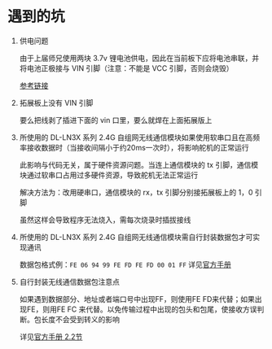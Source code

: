 # 遇到的坑

1. 供电问题

   由于上届师兄使用两块 3.7v 锂电池供电，因此在当前板下应将电池串联，并将电池正极接与 VIN 引脚（注意：不能是 VCC 引脚，否则会烧毁）

   [参考链接](http://www.taichi-maker.com/homepage/arduino-projects-index/arduino-power-supply/)

2. 拓展板上没有 VIN 引脚

    要么把线剥了插进下面的 vin 口里，要么就焊在上面拓展版上

3. 所使用的 DL-LN3X 系列 2.4G 自组网无线通信模块如果使用软串口且在高频率接收数据时（当接收间隔小于约20ms一次时），将影响舵机的正常运行

   此影响与代码无关，属于硬件资源问题。当连上通信模块的 tx 引脚，通信模块通过软串口占用过多硬件资源，导致舵机无法正常运行

   解决方法为：改用硬串口，通信模块的 rx，tx 引脚分别接拓展板上的 1，0 引脚

   虽然这样会导致程序无法烧入，需每次烧录时插拔接线

4. 所使用的 DL-LN3X 系列 2.4G 自组网无线通信模块需自行封装数据包才可实现通讯

   数据包格式例：`FE 06 94 99 FE FD FE FD 00 01 FF` 详见[官方手册](./无线通信模块/DL-LN3X说明书2.0.pdf)

5. 自行封装无线通信数据包注意点

   如果遇到数据部分、地址或者端口号中出现FF，则使用FE FD来代替；如果出现FE，则用FE FC 来代替。以免传输过程中出现的包头和包尾，使接收方误判断。包长度不会受到转义的影响

   详见[官方手册 2.2节](./各模块例程/无线通信模块/DL-LN3X说明书2.0.pdf#[{"num":38,"gen":0},{"name":"XYZ"},40,494,0])